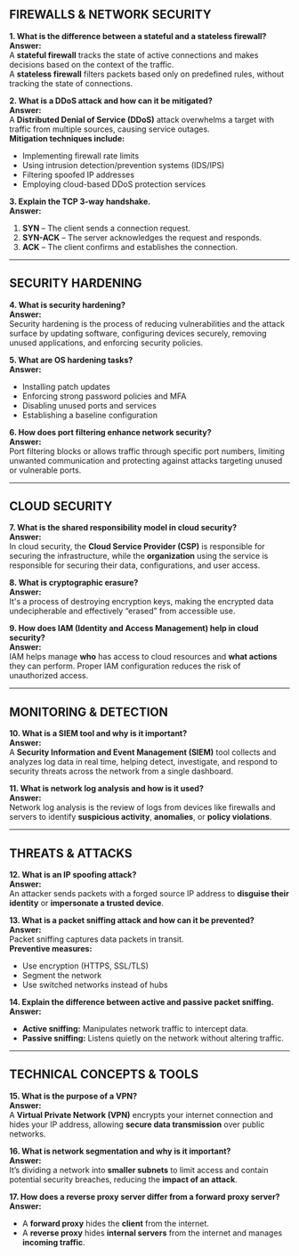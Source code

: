 ## FIREWALLS & NETWORK SECURITY

**1. What is the difference between a stateful and a stateless firewall?**  
**Answer:**  
A **stateful firewall** tracks the state of active connections and makes decisions based on the context of the traffic.  
A **stateless firewall** filters packets based only on predefined rules, without tracking the state of connections.

**2. What is a DDoS attack and how can it be mitigated?**  
**Answer:**  
A **Distributed Denial of Service (DDoS)** attack overwhelms a target with traffic from multiple sources, causing service outages.  
**Mitigation techniques include:**
- Implementing firewall rate limits  
- Using intrusion detection/prevention systems (IDS/IPS)  
- Filtering spoofed IP addresses  
- Employing cloud-based DDoS protection services

**3. Explain the TCP 3-way handshake.**  
**Answer:**   
1. **SYN** – The client sends a connection request.  
2. **SYN-ACK** – The server acknowledges the request and responds.  
3. **ACK** – The client confirms and establishes the connection.

---

## SECURITY HARDENING

**4. What is security hardening?**  
**Answer:**   
Security hardening is the process of reducing vulnerabilities and the attack surface by updating software, configuring devices securely, removing unused applications, and enforcing security policies.

**5. What are OS hardening tasks?**  
**Answer:**  
- Installing patch updates  
- Enforcing strong password policies and MFA  
- Disabling unused ports and services  
- Establishing a baseline configuration

**6. How does port filtering enhance network security?**  
**Answer:**    
Port filtering blocks or allows traffic through specific port numbers, limiting unwanted communication and protecting against attacks targeting unused or vulnerable ports.

---

## CLOUD SECURITY

**7. What is the shared responsibility model in cloud security?**  
**Answer:**  
In cloud security, the **Cloud Service Provider (CSP)** is responsible for securing the infrastructure, while the **organization** using the service is responsible for securing their data, configurations, and user access.

**8. What is cryptographic erasure?**  
**Answer:**  
It's a process of destroying encryption keys, making the encrypted data undecipherable and effectively “erased” from accessible use.

**9. How does IAM (Identity and Access Management) help in cloud security?**  
**Answer:**  
IAM helps manage **who** has access to cloud resources and **what actions** they can perform. Proper IAM configuration reduces the risk of unauthorized access.

---

## MONITORING & DETECTION

**10. What is a SIEM tool and why is it important?**  
**Answer:**   
A **Security Information and Event Management (SIEM)** tool collects and analyzes log data in real time, helping detect, investigate, and respond to security threats across the network from a single dashboard.

**11. What is network log analysis and how is it used?**  
**Answer:**  
Network log analysis is the review of logs from devices like firewalls and servers to identify **suspicious activity**, **anomalies**, or **policy violations**.

---

## THREATS & ATTACKS

**12. What is an IP spoofing attack?**  
**Answer:**   
An attacker sends packets with a forged source IP address to **disguise their identity** or **impersonate a trusted device**.

**13. What is a packet sniffing attack and how can it be prevented?**  
**Answer:**  
Packet sniffing captures data packets in transit.  
**Preventive measures:**
- Use encryption (HTTPS, SSL/TLS)  
- Segment the network  
- Use switched networks instead of hubs

**14. Explain the difference between active and passive packet sniffing.**  
**Answer:**  
- **Active sniffing:** Manipulates network traffic to intercept data.  
- **Passive sniffing:** Listens quietly on the network without altering traffic.

---

## TECHNICAL CONCEPTS & TOOLS

**15. What is the purpose of a VPN?**  
**Answer:**  
A **Virtual Private Network (VPN)** encrypts your internet connection and hides your IP address, allowing **secure data transmission** over public networks.

**16. What is network segmentation and why is it important?**  
**Answer:**   
It’s dividing a network into **smaller subnets** to limit access and contain potential security breaches, reducing the **impact of an attack**.

**17. How does a reverse proxy server differ from a forward proxy server?**  
**Answer:**  
- A **forward proxy** hides the **client** from the internet.  
- A **reverse proxy** hides **internal servers** from the internet and manages **incoming traffic**.

